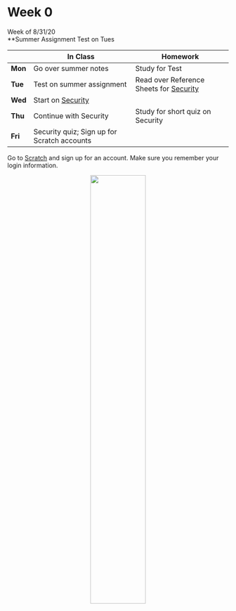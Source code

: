 # Week 0
  
Week of 8/31/20  
**Summer Assignment Test on Tues
  

  |       |In Class               |Homework   |
  |-------|---------              |---------  |
  |**Mon**|Go over summer notes |Study for Test|
  |**Tue**|Test on summer assignment |Read over Reference Sheets for [Security](\ap\curriculum\understanding_technology\security) |
  |**Wed**|Start on [Security](\ap\curriculum\understanding_technology\security) | |
  |**Thu**|Continue with Security |Study for short quiz on Security |
  |**Fri**|Security quiz; Sign up for Scratch accounts | |

  Go to [Scratch](https://scratch.mit.edu) and sign up for an account. Make sure you remember your login information. 

<div style="text-align:center">
<img src="" alt="" width="50%">
</div>